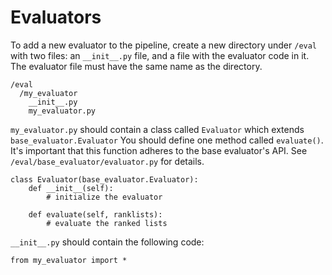 # Evaluators

To add a new evaluator to the pipeline, create a new directory under `/eval` with two
files: an `__init__.py` file, and a file with the evaluator code in it. The evaluator
file must have the same name as the directory.


```
/eval
  /my_evaluator
    __init__.py
    my_evaluator.py

```

`my_evaluator.py` should contain a class called `Evaluator` which extends `base_evaluator.Evaluator`
You should define one method called `evaluate()`. It's important that this function adheres to the
base evaluator's API. See `/eval/base_evaluator/evaluator.py` for details.

```
class Evaluator(base_evaluator.Evaluator):
    def __init__(self):
        # initialize the evaluator

    def evaluate(self, ranklists):
        # evaluate the ranked lists

```

`__init__.py` should contain the following code:

```
from my_evaluator import *
```
